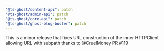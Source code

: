 ```yaml
---
"@ts-ghost/content-api": patch
"@ts-ghost/admin-api": patch
"@ts-ghost/core-api": patch
"@ts-ghost/ghost-blog-buster": patch
---
```


This is a minor release that fixes URL construction of the inner HTTPClient allowing URL with subpath thanks to @CruelMoney PR #119
